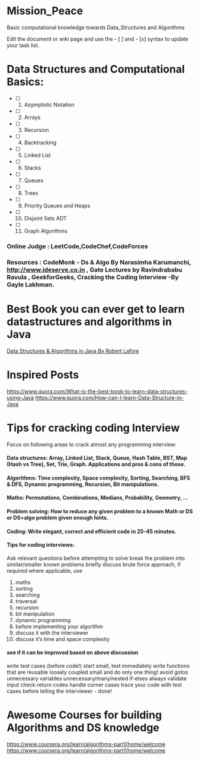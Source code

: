 # Mission_Peace
Basic computational knowledge towards Data_Structures and Algorithms

Edit the document or wiki page and use the - [ ] and - [x] syntax to update your task list.

# Data Structures and Computational Basics:

- [ ]    1.  Asymptotic Notation
- [ ]    2.  Arrays
- [ ]    3.  Recursion
- [ ]    4.  Backtracking
- [ ]    5.  Linked List
- [ ]    6.  Stacks
- [ ]    7.  Queues
- [ ]    8.  Trees
- [ ]    9.  Priority Queues and Heaps
- [ ]    10. Disjoint Sets ADT
- [ ]    11. Graph Algorithms

### Online Judge : LeetCode,CodeChef,CodeForces
### Resources    : CodeMonk - Ds & Algo By Narasimha Karumanchi, http://www.ideserve.co.in , Gate Lectures by Ravindrababu Ravula , GeekforGeeks, Cracking the Coding Interview -By Gayle Lakhman.

# Best Book you can ever get to learn datastructures and algorithms in Java

[Data Structures & Algorithms in Java By Robert Lafore](https://inspirit.net.in/books/academic/Data%20Structures%20&%20Algorithms%20in%20Java%20-%20Robert%20Lafore.pdf)
# Inspired Posts
https://www.quora.com/What-is-the-best-book-to-learn-data-structures-using-Java
https://www.quora.com/How-can-I-learn-Data-Structure-in-Java

# Tips for cracking coding Interview
Focus on following areas to crack almost any programming interview:

#### Data structures: Array, Linked List, Stack, Queue, Hash Table, BST, Map (Hash vs Tree), Set, Trie, Graph. Applications and pros & cons of those.

#### Algorithms: Time complexity, Space complexity, Sorting, Searching, BFS & DFS, Dynamic programming, Recursion, Bit manipulations.

#### Maths: Permutations, Combinations, Medians, Probability, Geometry, …

#### Problem solving: How to reduce any given problem to a known Math or DS or DS+algo problem given enough hints.

#### Coding: Write elegant, correct and efficient code in 25–45 minutes.

#### Tips for coding interviews:

Ask relevant questions before attempting to solve
break the problem into similar/smaller known problems
briefly discuss brute force approach, if required
where applicable, use
1. maths
2. sorting
3. searching
4. traversal
5. recursion
6. bit manipulation
7. dynamic programming
8. before implementing your algorithm
9. discuss it with the interviewer
10. discuss it’s time and space complexity
#### see if it can be improved based on above discussion
write test cases (before code!)
start small, test immediately
write functions that are
reusable
loosely coupled
small and do only one thing!
avoid
gotos
unnecessary variables
unnecessary/many/nested if-elses
always
validate input
check return codes
handle corner cases
trace your code with test cases before telling the interviewer - done!

# Awesome Courses for building Algorithms and DS knowledge
https://www.coursera.org/learn/algorithms-part1/home/welcome
https://www.coursera.org/learn/algorithms-part1/home/welcome
